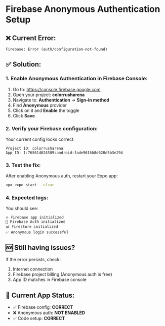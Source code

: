 # Firebase Anonymous Authentication Setup

## ❌ Current Error: 
`Firebase: Error (auth/configuration-not-found)`

## ✅ Solution:

### 1. Enable Anonymous Authentication in Firebase Console:

1. Go to: https://console.firebase.google.com
2. Open your project: **colorrusharena**  
3. Navigate to: **Authentication** → **Sign-in method**
4. Find **Anonymous** provider
5. Click on it and **Enable** the toggle
6. Click **Save**

### 2. Verify your Firebase configuration:

Your current config looks correct:
```
Project ID: colorrusharena
App ID: 1:768614624509:android:fade9616b8d620d5b3e294
```

### 3. Test the fix:

After enabling Anonymous auth, restart your Expo app:
```bash
npx expo start --clear
```

### 4. Expected logs:

You should see:
```
🔥 Firebase app initialized
🔐 Firebase Auth initialized  
📊 Firestore initialized
✅ Anonymous login successful
```

## 🆘 Still having issues?

If the error persists, check:
1. Internet connection
2. Firebase project billing (Anonymous auth is free)
3. App ID matches in Firebase console

## 📱 Current App Status:
- ✅ Firebase config: **CORRECT**
- ❌ Anonymous auth: **NOT ENABLED** 
- ✅ Code setup: **CORRECT**